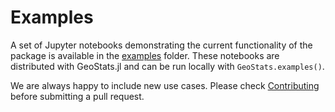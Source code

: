# Examples

A set of Jupyter notebooks demonstrating the current functionality of the package
is available in the [examples](https://github.com/juliohm/GeoStats.jl/tree/master/examples)
folder. These notebooks are distributed with GeoStats.jl and can be run locally with
`GeoStats.examples()`.

We are always happy to include new use cases. Please check [Contributing](contributing.md)
before submitting a pull request.
